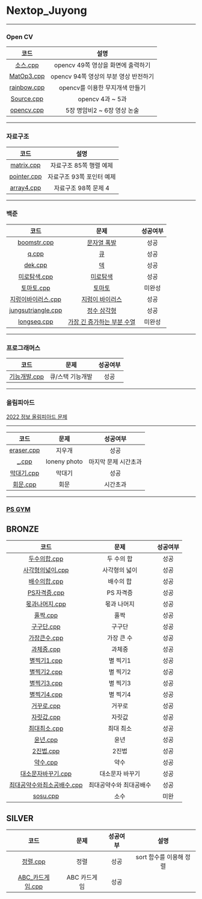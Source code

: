 # Nextop_Juyong

***

### Open CV
|코드|설명|
|:---:|:---:|
|[소스.cpp](./open_cv/소스.cpp)|opencv 49쪽 영상을 화면에 출력하기|
|[MatOp3.cpp](./open_cv/MatOp3.cpp)|opencv 94쪽 영상의 부분 영상 반전하기|
|[rainbow.cpp](./open_cv/rainbow.cpp)|opencv를 이용한 무지개색 만들기|
|[Source.cpp](./open_cv/Source.cpp)|opencv 4과 ~ 5과|
|[opencv.cpp](./open_cv/opencv.cpp)|5장 명암비2 ~ 6장 영상 논술|

***

### 자료구조
|코드|설명|
|:---:|:---:|
|[matrix.cpp](./data_structure/matrix.cpp)|자료구조 85쪽 행렬 예제|
|[pointer.cpp](./data_structure/pointer.cpp)|자료구조 93쪽 포인터 예제|
|[array4.cpp](./data_structure/array4.cpp)|자료구조 98쪽 문제 4| 

***

### 백준
|코드|문제|성공여부|
|:---:|:---:|:---:|
|[boomstr.cpp](./backjoon/boomstr.cpp)|[문자열 폭발](https://www.acmicpc.net/problem/9935)|성공|
|[q.cpp](./backjoon/q.cpp)|[큐](https://www.acmicpc.net/problem/10845)|성공|
|[dek.cpp](./backjoon/dek.cpp)|[덱](https://www.acmicpc.net/problem/10866)|성공|
|[미로탐색.cpp](./backjoon/미로탐색.cpp)|[미로탐색](https://www.acmicpc.net/problem/2178)|성공|
|[토마토.cpp](./backjoon/토마토.cpp)|[토마토](https://www.acmicpc.net/problem/7576)|미완성|
|[지렁이바이러스.cpp](./backjoon/지렁이바이러스.cpp)|[지렁이 바이러스](https://www.acmicpc.net/problem/2606)|성공|
|[jungsutriangle.cpp](./backjoon/jungsutriangle.cpp)|[정수 삼각형](https://www.acmicpc.net/problem/1932)|성공|
|[longseq.cpp](./backjoon/longseq.cpp)|[가장 긴 증가하는 부분 수열](https://www.acmicpc.net/problem/11053)|미완성|

***

### 프로그래머스
|코드|문제|성공여부|
|:---:|:---:|:---:|
|[기능개발.cpp](./programers/기능개발.cpp)|큐/스택 기능개발|성공|

***

### 올림피아드
[2022 정보 올림피아드 문제](https://github.com/abilitygamer06/Nextop_Juyong/blob/7006daea6d734fe16a2840131646cfd55865c3b1/olympiad/%EC%A0%95%EB%B3%B4%20%EC%98%AC%EB%A6%BC%ED%94%BC%EC%95%84%EB%93%9C%202022/%EC%A0%95%EB%B3%B4%20%EC%98%AC%EB%A6%BC%ED%94%BC%EC%95%84%EB%93%9C%202022%20%EA%B3%A0%EB%93%B1%EB%B6%80%20%EB%AC%B8%EC%A0%9C)


***

|코드|문제|성공여부|
|:---:|:---:|:---:|
|[eraser.cpp](./olympiad/eraser.cpp)|지우개|성공|
|[_.cpp](./olympiad/_.cpp)|loneny photo|마지막 문제 시간초과|
|[막대기.cpp](./olympiad/막대기.cpp)|막대기|성공|
|[회문.cpp](./olympiad/회문.cpp)|회문|시간초과|

***

### [PS GYM](https://nextop.kpscoj.com)
## BRONZE
|코드|문제|성공여부|
|:---:|:---:|:---:|
|[두수의합.cpp](./PSGYM/두수의합.cpp)|두 수의 합|성공|
|[사각형의넓이.cpp](./PSGYM/사각형의넓이.cpp)|사각형의 넓이|성공|
|[배수의합.cpp](./PSGYM/배수의합.cpp)|배수의 합|성공|
|[PS자격증.cpp](./PSGYM/PS자격증.cpp)|PS 자격증|성공|
|[몫과나머지.cpp](./PSGYM/몫과나머지.cpp)|몫과 나머지|성공|
|[홀짝.cpp](./PSGYM/홀짝.cpp)|홀짝|성공|
|[구구단.cpp](./PSGYM/구구단.cpp)|구구단|성공|
|[가장큰수.cpp](./PSGYM/가장큰수.cpp)|가장 큰 수|성공|
|[과체중.cpp](./PSGYM/과체중.cpp)|과체중|성공|
|[별찍기1.cpp](./PSGYM/별찍기1.cpp)|별 찍기1|성공|
|[별찍기2.cpp](./PSGYM/별찍기2.cpp)|별 찍기2|성공|
|[별찍기3.cpp](./PSGYM/별찍기3.cpp)|별 찍기3|성공|
|[별찍기4.cpp](./PSGYM/별찍기4.cpp)|별 찍기4|성공|
|[거꾸로.cpp](./PSGYM/거꾸로.cpp)|거꾸로|성공|
|[자릿값.cpp](./PSGYM/자릿값.cpp)|자릿값|성공|
|[최대최소.cpp](./PSGYM/최대최소.cpp)|최대 최소|성공|
|[윤년.cpp](./PSGYM/윤년.cpp)|윤년|성공|
|[2진법.cpp](./PSGYM/2진법.cpp)|2진법|성공|
|[약수.cpp](./PSGYM/약수.cpp)|약수|성공|
|[대소문자바꾸기.cpp](./PSGYM/대소문자바꾸기.cpp)|대소문자 바꾸기|성공|
|[최대공약수와최소공배수.cpp](./PSGYM/최대공약수와최대공배수.cpp)|최대공약수와 최대공배수|성공|
|[sosu.cpp](./PSGYM/sosu.cpp)|소수|미완|

## SILVER
|코드|문제|성공여부|설명|
|:---:|:---:|:---:|:---:|
|[정렬.cpp](./PSGYM/정렬.cpp)|정렬|성공|sort 함수를 이용해 정렬|
|[ABC_카드게임.cpp](./PSGYM/ABC_카드게임.cpp)|ABC 카드게임|성공||

